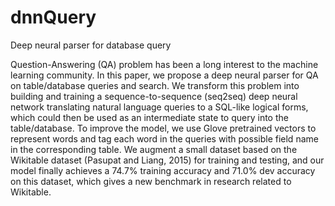# dnnQuery
Deep neural parser for database query

Question-Answering (QA) problem has been a long interest to the machine learning community. In this paper, we propose a deep neural parser for QA on table/database queries and search. We transform this problem into building and training a sequence-to-sequence (seq2seq) deep neural network translating natural language queries to a SQL-like logical forms, which could then be used as an intermediate state to query into the table/database. To improve the model, we use Glove pretrained vectors to represent words and tag each word in the queries with possible field name in the corresponding table. We augment a small dataset based on the Wikitable dataset (Pasupat and Liang, 2015) for training and testing, and our model finally achieves a 74.7% training accuracy and 71.0% dev accuracy on this dataset, which gives a new benchmark in research related to Wikitable.

